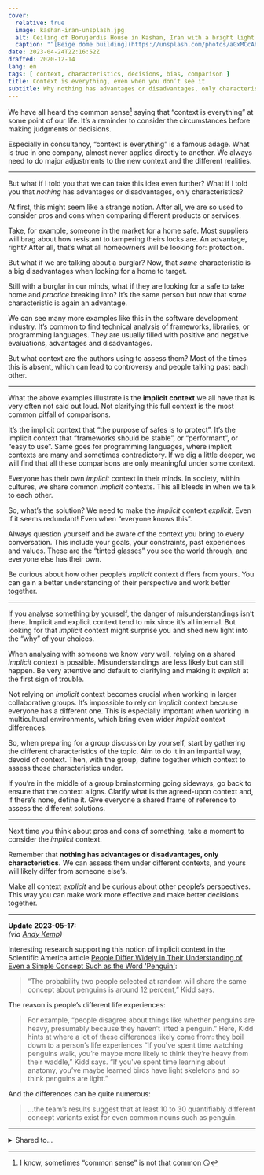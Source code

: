 ```yaml
---
cover:
  relative: true
  image: kashan-iran-unsplash.jpg
  alt: Ceiling of Borujerdis House in Kashan, Iran with a bright light centre and shaded triangles all around it
  caption: "“[Beige dome building](https://unsplash.com/photos/aGxMCcAh2Pw)” by [Mohammad Takhsh](https://unsplash.com/@mohammadtkh) [(Unsplash)](https://unsplash.com/)"
date: 2023-04-24T22:16:52Z
drafted: 2020-12-14
lang: en
tags: [ context, characteristics, decisions, bias, comparison ]
title: Context is everything, even when you don’t see it
subtitle: Why nothing has advantages or disadvantages, only characteristics
---
```


We have all heard the common sense[^1] saying that “context is everything” at some point of our life. It’s a reminder to consider the circumstances before making judgments or decisions.

Especially in consultancy, “context is everything” is a famous adage. What is true in one company, almost never applies directly to another. We always need to do major adjustments to the new context and the different realities.

---

But what if I told you that we can take this idea even further? What if I told you that *nothing* has advantages or disadvantages, only characteristics?

At first, this might seem like a strange notion. After all, we are so used to consider pros and cons when comparing different products or services.

Take, for example, someone in the market for a home safe. Most suppliers will brag about how resistant to tampering theirs locks are. An advantage, right? After all, that’s what all homeowners will be looking for: protection.

But what if we are talking about a burglar? Now, that *same* characteristic is a big disadvantages when looking for a home to target.

Still with a burglar in our minds, what if they are looking for a safe to take home and *practice* breaking into? It’s the same person but now that *same* characteristic is again an advantage.

We can see many more examples like this in the software development industry. It’s common to find technical analysis of frameworks, libraries, or programming languages. They are usually filled with positive and negative evaluations, advantages and disadvantages.

But what context are the authors using to assess them? Most of the times this is absent, which can lead to controversy and people talking past each other.

---

What the above examples illustrate is the **implicit context** we all have that is very often not said out loud. Not clarifying this full context is the most common pitfall of comparisons.

It’s the implicit context that “the purpose of safes is to protect”. It’s the implicit context that “frameworks should be stable”, or “performant”, or “easy to use”. Same goes for programming languages, where implicit contexts are many and sometimes contradictory. If we dig a little deeper, we will find that all these comparisons are only meaningful under some context.

Everyone has their own *implicit* context in their minds. In society, within cultures, we share common *implicit* contexts. This all bleeds in when we talk to each other.

So, what’s the solution? We need to make the *implicit* context *explicit*. Even if it seems redundant! Even when “everyone knows this”.

Always question yourself and be aware of the context you bring to every conversation. This include your goals, your constraints, past experiences and values. These are the “tinted glasses” you see the world through, and everyone else has their own.

Be curious about how other people’s *implicit* context differs from yours. You can gain a better understanding of their perspective and work better together.

---

If you analyse something by yourself, the danger of misunderstandings isn’t there. Implicit and explicit context tend to mix since it’s all internal. But looking for that *implicit* context might surprise you and shed new light into the “why” of your choices.

When analysing with someone we know very well, relying on a shared *implicit* context is possible. Misunderstandings are less likely but can still happen. Be very attentive and default to clarifying and making it *explicit* at the first sign of trouble.

Not relying on *implicit* context becomes crucial when working in larger collaborative groups. It’s impossible to rely on *implicit* context because everyone has a different one. This is especially important when working in multicultural environments, which bring even wider *implicit* context differences.

So, when preparing for a group discussion by yourself, start by gathering the different characteristics of the topic. Aim to do it in an impartial way, devoid of context. Then, with the group, define together which context to assess those characteristics under.

If you’re in the middle of a group brainstorming going sideways, go back to ensure that the context aligns. Clarify what is the agreed-upon context and, if there’s none, define it. Give everyone a shared frame of reference to assess the different solutions.

---

Next time you think about pros and cons of something, take a moment to consider the *implicit* context.

Remember that **nothing has advantages or disadvantages, only characteristics.** We can assess them under different contexts, and yours will likely differ from someone else’s.

Make all context *explicit* and be curious about other people’s perspectives. This way you can make work more effective and make better decisions together.

---

**Update 2023-05-17:**  
*(via [Andy Kemp](https://mmitii.mattballantine.com/2023/05/17/pick-up-a-penguin/))*

Interesting research supporting this notion of implicit context in the Scientific America article [People Differ Widely in Their Understanding of Even a Simple Concept Such as the Word 'Penguin'](https://www.scientificamerican.com/article/people-differ-widely-in-their-understanding-of-even-a-simple-concept-such-as-the-word-penguin1/):

> “The probability two people selected at random will share the same concept about penguins is around 12 percent,” Kidd says.

The reason is people’s different life experiences: 

>  For example, “people disagree about things like whether penguins are heavy, presumably because they haven’t lifted a penguin.” Here, Kidd hints at where a lot of these differences likely come from: they boil down to a person’s life experiences “If you've spent time watching penguins walk, you’re maybe more likely to think they’re heavy from their waddle,” Kidd says. “If you've spent time learning about anatomy, you’ve maybe learned birds have light skeletons and so think penguins are light.”

And the differences can be quite numerous:

> …the team’s results suggest that at least 10 to 30 quantifiably different concept variants exist for even common nouns such as penguin.



[^1]: I know, sometimes “common sense” is not that common 😏

---

<details>
<summary>Shared to…</summary>

* [LinkedIn](https://www.linkedin.com/posts/hugocf_context-is-everything-even-when-you-don-activity-7057460932272128000--SHL/)
* [Mastodon](https://mastodon.online/@hugocf/110272811718806530)
* [Medium](https://hugocf.medium.com/context-is-everything-even-when-you-dont-see-it-8d56715c7c32)
* [Twitter](https://twitter.com/hugocf/status/1651694780768763905)

🔒 *(groups)*

* [Equal Experts Blogin](https://equalexperts.blogin.co/posts/blockers-to-collaboration-212218#c240989)
* [Telegram](https://t.me/c/1363309933/8716)

</details>
